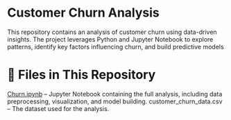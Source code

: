 
# Customer Churn Analysis
This repository contains an analysis of customer churn using data-driven insights. The project leverages Python and Jupyter Notebook to explore patterns, identify key factors influencing churn, and build predictive models

# 📂 Files in This Repository
[Churn.ipynb](https://github.com/Vikas-B-S/DS-Projects/blob/main/Churn.ipynb) – Jupyter Notebook containing the full analysis, including data preprocessing, visualization, and model building.
customer_churn_data.csv – The dataset used for the analysis.
